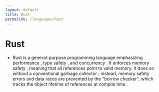 ```yaml
---
layout: default
title: Rust
permalink: /languages/Rust
---
```

# Rust

- Rust is a general-purpose programming language emphasizing performance , type safety , and concurrency . It enforces memory safety , meaning that all references point to valid memory. It does so without a conventional garbage collector ; instead, memory safety errors and data races are prevented by the "borrow checker", which tracks the object lifetime of references at compile time .